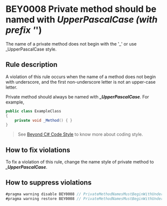 # BEY0008 Private method should be named with _UpperPascalCase (with prefix '_')

The name of a private method does not begin with the '_' or use _UpperPascalCase style.

## Rule description

A violation of this rule occurs when the name of a method does not begin with underscore, and the first non-underscore letter is not an upper-case letter.

Private method should always be named with ***_UpperPascalCase***. For example,

```csharp
public class ExampleClass
{
    private void _Method() { }
}
```

> See [Beyond C# Code Style](https://hypergryph.feishu.cn/wiki/wikcnerEFitxmx5ZQ66wIQr2Aib) to know more about coding style.

## How to fix violations

To fix a violation of this rule, change the name style of private method to ***_UpperPascalCase***.

## How to suppress violations

```csharp
#pragma warning disable BEY0008 // PrivateMethodNamesMustBeginWithUnderscore
#pragma warning restore BEY0008 // PrivateMethodNamesMustBeginWithUnderscore
```
